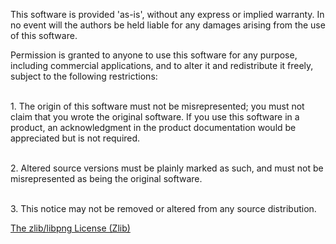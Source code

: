 This software is provided 'as-is', without any express or implied warranty. In no event will the authors be held liable for any damages arising from the use of this software.

Permission is granted to anyone to use this software for any purpose, including commercial applications, and to alter it and redistribute it freely, subject to the following restrictions:

\
    1. The origin of this software must not be misrepresented; you must not claim that you wrote the original software. If you use this software in a product, an acknowledgment in the product documentation would be appreciated but is not required.
    
\
    2. Altered source versions must be plainly marked as such, and must not be misrepresented as being the original software.
    
\
    3. This notice may not be removed or altered from any source distribution.


[The zlib/libpng License (Zlib)](https://opensource.org/licenses/Zlib) 
